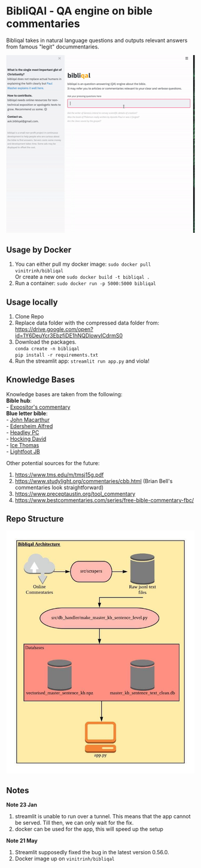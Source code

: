 # BibliQAl - QA engine on bible commentaries  
Bibliqal takes in natural language questions and outputs relevant answers from famous "legit" docummentaries.  

<img src = "img/Bibliqal - Jews and the gospel.gif">  

## Usage by Docker
1. You can either pull my docker image: `sudo docker pull vinitrinh/bibliqal`  
Or create a new one `sudo docker build -t bibliqal .`  
2. Run a container: `sudo docker run -p 5000:5000 bibliqal`  
## Usage locally

1. Clone Repo
2. Replace data folder with the compressed data folder from: https://drive.google.com/open?id=1Y6DeuYcr3EbzfiDE1hNQDlowyICdrmS0
3. Download the packages.   
`conda create -n bibliqal`  
`pip install -r requirements.txt`
4. Run the streamlit app: `streamlit run app.py` and viola!


## Knowledge Bases
Knowledge bases are taken from the following:  
__Bible hub__:  
    - [Expositor's commentary](https://biblehub.com/commentaries/expositors/genesis/1.htm)  
__Blue letter bible__:  
    - [John Macarthur](https://www.blueletterbible.org/commentaries/macarthur_john/)  
    - [Edersheim Alfred](https://www.blueletterbible.org/commentaries/edersheim_alfred/)  
    - [Headley PC](https://www.blueletterbible.org/commentaries/headley_pc/)  
    - [Hocking David](https://www.blueletterbible.org/commentaries/hocking_david/)  
    - [Ice Thomas](https://www.blueletterbible.org/commentaries/ice_thomas/)  
    - [Lightfoot JB](https://www.blueletterbible.org/commentaries/lightfoot_jb/)

Other potential sources for the future:  
1. https://www.tms.edu/m/tmsj15g.pdf  
2. https://www.studylight.org/commentaries/cbb.html  (Brian Bell's commentaries look straightforward)
3. https://www.preceptaustin.org/tool_commentary
4. https://www.bestcommentaries.com/series/free-bible-commentary-fbc/


## Repo Structure
<img src="img/Bibliqal Architecture Diagram.jpeg">  


## Notes
__Note 23 Jan__
1. streamlit is unable to run over a tunnel. This means that the app cannot be served. Till then, we can only wait for the fix.   
2. docker can be used for the app, this will speed up the setup

__Note 21 May__
1. Streamlit supposedly fixed the bug in the latest version 0.56.0.
2. Docker image up on `vinitrinh/bibliqal`
